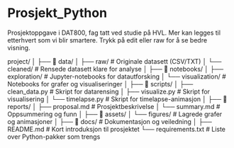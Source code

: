 # Prosjekt_Python
Prosjektoppgave i DAT800, fag tatt ved studie på HVL. Mer kan legges til etterhvert som vi blir smartere. Trykk på edit eller raw for å se bedre visning.



project/
│
├── 📁 data/
│   ├── raw/               # Originale datasett (CSV/TXT)
│   └── cleaned/           # Rensede datasett klare for analyse
│
├── 📁 notebooks/
│   ├── exploration/       # Jupyter-notebooks for datautforsking
│   └── visualization/     # Notebooks for grafer og visualiseringer
│
├── 📁 scripts/
│   ├── clean_data.py      # Skript for datarensing
│   ├── visualize.py       # Skript for visualisering
│   └── timelapse.py       # Skript for timelapse-animasjon
│
├── 📁 reports/
│   ├── proposal.md        # Prosjektbeskrivelse
│   └── summary.md         # Oppsummering og funn
│
├── 📁 assets/
│   └── figures/           # Lagrede grafer og animasjoner
│
├── 📁 docs/               # Dokumentasjon og veiledning
│
├── README.md              # Kort introduksjon til prosjektet
└── requirements.txt       # Liste over Python-pakker som trengs
